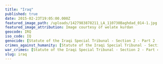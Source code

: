 ```yaml
---
title: "Iraq"
published: true
date: 2015-02-23T19:05:00.000Z
featured_image_path: /uploads/1427983878211_LA_110730Baghdad_014-1.jpg
featured_image_attribution: Image courtesy of welate kurdan
geocode: IRQ
iso_code: IQ
genocide: [Statute of the Iraqi Special Tribunal - Section 2 - Part 2 - Article 11](http://preventgenocide.org/law/domestic/iraqispecialtribunal.htm)
crimes_against_humanity: [Statute of the Iraqi Special Tribunal - Section 2 - Part 3 - Article 12](http://preventgenocide.org/law/domestic/iraqispecialtribunal.htm)
war_crimes: [Statute of the Iraqi Special Tribunal - Section 2 - Part 4 - Article 13](http://preventgenocide.org/law/domestic/iraqispecialtribunal.htm)
slug: iraq
---
```


